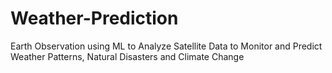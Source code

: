 # Weather-Prediction
Earth Observation using ML to Analyze Satellite Data to Monitor and Predict Weather Patterns, Natural Disasters and Climate Change
